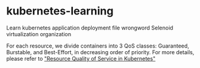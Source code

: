 # kubernetes-learning
Learn kubernetes application deployment file wrongword Selenoid
virtualization organization 

For each resource, we divide containers into 3 QoS classes: Guaranteed, Burstable, and
Best-Effort, in decreasing order of priority.
For more details, please refer to ["Resource Quality of Service in Kubernetes"](https://github.com/kubernetes/community/blob/master/contributors/design-proposals/node/resource-qos.md#qos-classes) <!--wokeignore:rule=master--> 